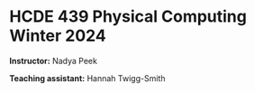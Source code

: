 # HCDE 439 Physical Computing Winter 2024

**Instructor:** Nadya Peek

**Teaching assistant:** Hannah Twigg-Smith


